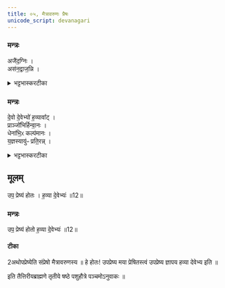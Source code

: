 ```yaml
---
title: ०५, मैत्रावरुणः प्रैषः
unicode_script: devanagari
---
```


### मन्त्रः
अजै॑द॒ग्निः ।  
अस॑न॒द्वाज॒न्नि ।
<details><summary>भट्टभास्करटीका</summary>

1उपप्रेष्येति प्रतिष्ठितः स एव ब्रवीति - अजैदिति ॥ अजैत् जयतु संज्ञपनार्थं नीयमानस्य पशोः अग्रतः गच्छन् उल्मुकाख्यः अग्निः जयतु । छान्दसे लुङि सिचि वृद्धौ इडभावे रूपम् । हविस्संपादनसामर्थ्यवत्त्वं जयः । वाजं अन्नं हविर्लक्षणं न्यसनत् नियमेन संभजतु ।
</details>

### मन्त्रः

दे॒वो दे॒वेभ्यो॑ ह॒व्यावा᳚ट् ।  
प्राञ्जो॑भिर्हिन्वा॒नः ।  
धेना॑भि॒ᳵ कल्प॑मानः ।  
य॒ज्ञस्यायु॑ᳶ प्रति॒रन्न् ।  
<details><summary>भट्टभास्करटीका</summary>

देवो दानादियुक्तः देवेभ्यो हव्यानि अवाट् वहतु । लुङि हलन्तलक्षणा वृद्धिः । अञ्जोभिः ऋत्विग्भिः प्रहिन्वानः अग्रतः गच्छन् धेनाभिः प्रीणयित्रीभिः दीप्तिभिः धारणादिभिर्वा कल्पमानः संपद्यमानः यज्ञस्य यज्ञवतो यजमानस्य आयुः प्रतिरन् वर्षयन् एवंगुणो जयत्विति ॥
</details>

## मूलम्
उप॒ प्रेष्य॑ होतः ।
ह॒व्या दे॒वेभ्यः॑ ॥12॥  

### मन्त्रः
उप॒ प्रेष्य॑ होतो ह॒व्या दे॒वेभ्यः॑ ॥12॥  

#### टीका
2अथोपप्रेष्येति संप्रेषो मैत्रावरुणस्य ॥ हे होतः! उपप्रेष्य मया प्रेषितस्त्वं उपप्रेष्य ज्ञापय हव्या देवेभ्य इति ॥  

इति तैत्तिरीयब्राह्मणे तृतीये षष्ठे पशुहौत्रे पञ्चमोऽनुवाकः ॥  
